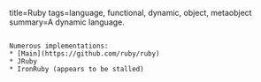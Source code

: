 title=Ruby
tags=language, functional, dynamic, object, metaobject
summary=A dynamic language.
~~~~~~

Numerous implementations:
* [Main](https://github.com/ruby/ruby)
* JRuby
* IronRuby (appears to be stalled)
